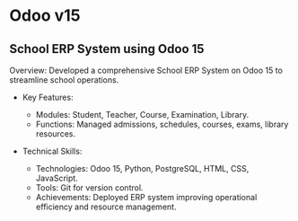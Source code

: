 # Odoo v15
## School ERP System using Odoo 15

Overview: Developed a comprehensive School ERP System on Odoo 15 to streamline school operations.

- Key Features:

  - Modules: Student, Teacher, Course, Examination, Library.
  - Functions: Managed admissions, schedules, courses, exams, library resources.
- Technical Skills:

  - Technologies: Odoo 15, Python, PostgreSQL, HTML, CSS, JavaScript.
  - Tools: Git for version control.
  - Achievements: Deployed ERP system improving operational efficiency and resource management.
